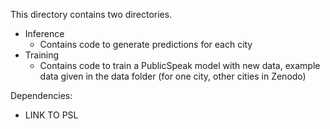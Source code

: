 This directory contains two directories. 


  - Inference
      - Contains code to generate predictions for each city 
  - Training 
      - Contains code to train a PublicSpeak model with new data, example data given in the data folder (for one city, other cities in Zenodo)
    

Dependencies:

- LINK TO PSL 
  
